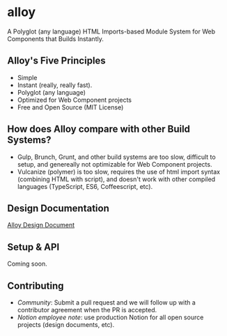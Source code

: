 # alloy
A Polyglot (any language) HTML Imports-based Module System for Web Components that Builds Instantly.

## Alloy's Five Principles
* Simple
* Instant (really, really fast).
* Polyglot (any language)
* Optimized for Web Component projects
* Free and Open Source (MIT License)

## How does Alloy compare with other Build Systems?
- Gulp, Brunch, Grunt, and other build systems are too slow, difficult to setup, and genereally not optimizable for Web Component projects.
- Vulcanize (polymer) is too slow, requires the use of html import syntax (combining HTML with script), and doesn't work with other compiled languages (TypeScript, ES6, Coffeescript, etc).

## Design Documentation
[Alloy Design Document](https://www.makenotion.com/ElV9Qe54jjs81)

## Setup & API
Coming soon.

## Contributing
- *Community*: Submit a pull request and we will follow up with a contributor agreement when the PR is accepted.
- *Notion employee note*: use production Notion for all open source projects (design documents, etc).